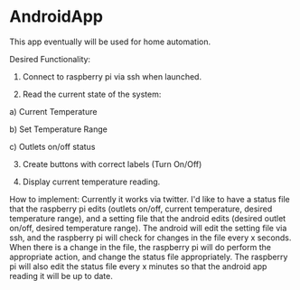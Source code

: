 # AndroidApp

This app eventually will be used for home automation.

Desired Functionality:

1. Connect to raspberry pi via ssh when launched.

2. Read the current state of the system:

  a) Current Temperature

  b) Set Temperature Range

  c) Outlets on/off status

3. Create buttons with correct labels (Turn On/Off)

4. Display current temperature reading.

How to implement:
Currently it works via twitter.  I'd like to have a status file that the raspberry pi edits (outlets on/off,
current temperature, desired temperature range), and a setting file that the android edits (desired outlet 
on/off, desired temperature range).  The android will edit the setting file via ssh, and the raspberry pi will
check for changes in the file every x seconds.  When there is a change in the file, the raspberry pi will do 
perform the appropriate action, and change the status file appropriately.  The raspberry pi will also edit the
status file every x minutes so that the android app reading it will be up to date.
